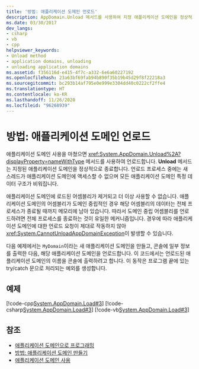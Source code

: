 ```yaml
---
title: '방법: 애플리케이션 도메인 언로드'
description: AppDomain.Unload 메서드를 사용하여 지정 애플리케이션 도메인을 정상적으로 종료하는 방법을 통해 .NET에서 애플리케이션 도메인을 언로드하는 방법을 알아봅니다.
ms.date: 03/30/2017
dev_langs:
- csharp
- vb
- cpp
helpviewer_keywords:
- Unload method
- application domains, unloading
- unloading application domains
ms.assetid: f356116d-e415-4f7c-a332-6e6a60227192
ms.openlocfilehash: 23a63bf69fab94b890f35b19b45d29f8f22218a3
ms.sourcegitcommit: bc293b14af795e0e999e3304dd40c0222cf2ffe4
ms.translationtype: HT
ms.contentlocale: ko-KR
ms.lasthandoff: 11/26/2020
ms.locfileid: "96268939"
---
```

# <a name="how-to-unload-an-application-domain"></a>방법: 애플리케이션 도메인 언로드

애플리케이션 도메인 사용을 마쳤으면 <xref:System.AppDomain.Unload%2A?displayProperty=nameWithType> 메서드를 사용하여 언로드합니다. **Unload** 메서드는 지정된 애플리케이션 도메인을 정상적으로 종료합니다. 언로드 프로세스 중에는 새 스레드가 애플리케이션 도메인에 액세스할 수 없으며 모든 애플리케이션 도메인 특정 데이터 구조가 비워집니다.  
  
 애플리케이션 도메인에 로드된 어셈블리가 제거되고 더 이상 사용할 수 없습니다. 애플리케이션 도메인의 어셈블리가 도메인 중립적인 경우 해당 어셈블리의 데이터는 전체 프로세스가 종료될 때까지 메모리에 남아 있습니다. 따라서 도메인 중립 어셈블리를 언로드하려면 전체 프로세스를 종료하는 것이 유일한 메커니즘입니다. 경우에 따라 애플리케이션 도메인에 대한 언로드 요청이 제대로 작동하지 않아 <xref:System.CannotUnloadAppDomainException>이 발생할 수 있습니다.  
  
 다음 예제에서는 `MyDomain`이라는 새 애플리케이션 도메인을 만들고, 콘솔에 일부 정보를 출력한 다음, 해당 애플리케이션 도메인을 언로드합니다. 이 코드에서는 언로드된 애플리케이션 도메인의 이름을 콘솔에 출력하려고 합니다. 이 동작은 프로그램 끝에 있는 try/catch 문으로 처리되는 예외를 생성합니다.  
  
## <a name="example"></a>예제  

 [!code-cpp[System.AppDomain.Load#3](../../../samples/snippets/cpp/VS_Snippets_CLR_System/system.appdomain.load/cpp/source3.cpp#3)]
 [!code-csharp[System.AppDomain.Load#3](../../../samples/snippets/csharp/VS_Snippets_CLR_System/system.appdomain.load/cs/source3.cs#3)]
 [!code-vb[System.AppDomain.Load#3](../../../samples/snippets/visualbasic/VS_Snippets_CLR_System/system.appdomain.load/vb/source3.vb#3)]  
  
## <a name="see-also"></a>참조

- [애플리케이션 도메인으로 프로그래밍](application-domains.md#programming-with-application-domains)
- [방법: 애플리케이션 도메인 만들기](how-to-create-an-application-domain.md)
- [애플리케이션 도메인 사용](use.md)
